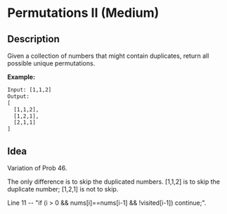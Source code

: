 # Permutations II (Medium)

## Description

Given a collection of numbers that might contain duplicates, return all possible unique permutations.

**Example:**

```html
Input: [1,1,2]
Output:
[
  [1,1,2],
  [1,2,1],
  [2,1,1]
]
```

## Idea

Variation of Prob 46.

The only difference is to skip the duplicated numbers. [1,1,2] is to skip the duplicate number; [1,2,1] is not to skip.

Line 11 -- "if (i > 0 && nums[i]==nums[i-1] && !visited[i-1])   continue;".
